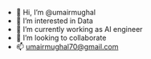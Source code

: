 - 👋 Hi, I’m @umairmughal
- 👀 I’m interested in Data
- 🌱 I’m currently working as AI engineer 
- 💞️ I’m looking to collaborate
- 📫 umairmughal70@gmail.com


<!---
umairmughal70/umairmughal70 is a ✨ special ✨ repository because its `README.md` (this file) appears on your GitHub profile.
You can click the Preview link to take a look at your changes.
--->
